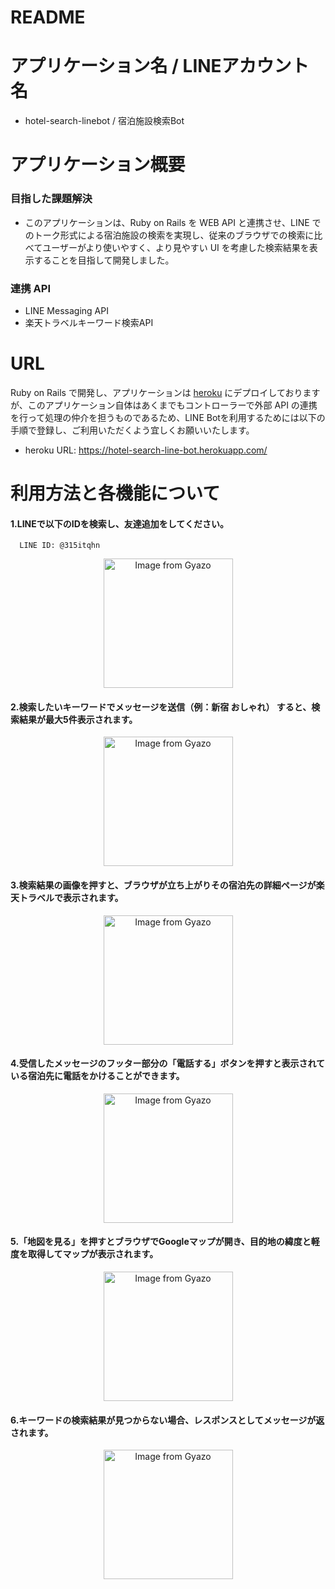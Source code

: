 # README

# アプリケーション名 / LINEアカウント名
- hotel-search-linebot / 宿泊施設検索Bot

# アプリケーション概要

### 目指した課題解決
- このアプリケーションは、Ruby on Rails を WEB API と連携させ、LINE でのトーク形式による宿泊施設の検索を実現し、従来のブラウザでの検索に比べてユーザーがより使いやすく、より見やすい UI を考慮した検索結果を表示することを目指して開発しました。


### 連携 API
- LINE Messaging API
- 楽天トラベルキーワード検索API

# URL
Ruby on Rails で開発し、アプリケーションは [heroku](https://hotel-search-line-bot.herokuapp.com/) にデプロイしておりますが、このアプリケーション自体はあくまでもコントローラーで外部 API の連携を行って処理の仲介を担うものであるため、LINE Botを利用するためには以下の手順で登録し、ご利用いただくよう宜しくお願いいたします。

- heroku URL: https://hotel-search-line-bot.herokuapp.com/


# 利用方法と各機能について
#### 1.LINEで以下のIDを検索し、友達追加をしてください。

```
  LINE ID: @315itqhn
```

<div style="text-align: center;">
  <a href="https://gyazo.com/a18e47da6c8a9424c96985dd39cd7f50"><img src="https://i.gyazo.com/a18e47da6c8a9424c96985dd39cd7f50.jpg" alt="Image from Gyazo" width="207px"/></a>
</div>




#### 2.検索したいキーワードでメッセージを送信（例：新宿 おしゃれ） すると、検索結果が**最大5件**表示されます。

<div style="text-align: center;">
  <a href="https://gyazo.com/b961560251eeefb9a5ce0129fd3c7474"><img src="https://i.gyazo.com/b961560251eeefb9a5ce0129fd3c7474.jpg" alt="Image from Gyazo" width="207px"/></a>
</div>




#### 3.検索結果の画像を押すと、ブラウザが立ち上がりその宿泊先の詳細ページが楽天トラベルで表示されます。

<div style="text-align: center;">
  <a href="https://gyazo.com/8c0a98718d76d16e3d221529ce6ac38e"><img src="https://i.gyazo.com/8c0a98718d76d16e3d221529ce6ac38e.jpg" alt="Image from Gyazo" width="207px"/></a>
</div>




#### 4.受信したメッセージのフッター部分の「電話する」ボタンを押すと表示されている宿泊先に電話をかけることができます。

<div style="text-align: center;">
  <a href="https://gyazo.com/2d7f92f308bb3d7c683fb1509baef5dd"><img src="https://i.gyazo.com/2d7f92f308bb3d7c683fb1509baef5dd.jpg" alt="Image from Gyazo" width="207px"/></a>
</div>




#### 5.「地図を見る」を押すとブラウザでGoogleマップが開き、目的地の緯度と軽度を取得してマップが表示されます。

<div style="text-align: center;">
  <a href="https://gyazo.com/a0f6a66b81e9241a76f0f944b549d8d9"><img src="https://i.gyazo.com/a0f6a66b81e9241a76f0f944b549d8d9.jpg" alt="Image from Gyazo" width="207px"/></a>
</div>




#### 6.キーワードの検索結果が見つからない場合、レスポンスとしてメッセージが返されます。

<div style="text-align: center;">
  <a href="https://gyazo.com/9087ac02437c7edb0de6578435ad7c1e"><img src="https://i.gyazo.com/9087ac02437c7edb0de6578435ad7c1e.jpg" alt="Image from Gyazo" width="207px"/></a>
</div>
